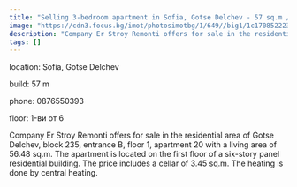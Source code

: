 ```yaml
---
title: "Selling 3-bedroom apartment in Sofia, Gotse Delchev - 57 sq.m / 195319 EUR :: imot.bg Ad"
image: "https://cdn3.focus.bg/imot/photosimotbg/1/649//big1/1c170852223902649_om.jpg"
description: "Company Er Stroy Remonti offers for sale in the residential area of Gotse Delchev, block 235, entrance B, floor 1, apartment 20 with a living area of 56.48 sq.m. The apartment is located on the first floor of a six-story panel residential building. The price includes a cellar of 3.45 sq.m. The heating is done by central heating."
tags: []
---
```


location: Sofia, Gotse Delchev

build: 57 m

phone: 0876550393

floor: 1-ви от 6

Company Er Stroy Remonti offers for sale in the residential area of Gotse Delchev, block 235, entrance B, floor 1, apartment 20 with a living area of 56.48 sq.m. The apartment is located on the first floor of a six-story panel residential building. The price includes a cellar of 3.45 sq.m. The heating is done by central heating.


